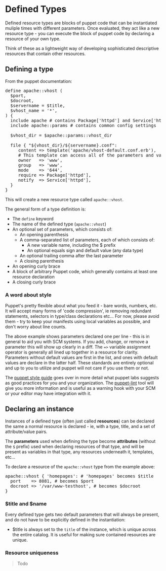 # Defined Types

Defined resource types are blocks of puppet code that can be instantiated muliple times with different parameters.  Once evaluated, they act like a new resource type - you can execute the block of puppet code by declaring a resource of your own type.

Think of these as a lightweight way of developing sophisticated descriptive resources that contain other resources.

## Defining a type

From the puppet documentation:

<pre>
define apache::vhost (
  $port,
  $docroot,
  $servername = $title,
  $vhost_name = '*',
) {
  include apache # contains Package['httpd'] and Service['httpd']
  include apache::params # contains common config settings
  
  $vhost_dir = $apache::params::vhost_dir
  
  file { "${vhost_dir}/${servername}.conf":
     content => template('apache/vhost-default.conf.erb'), 
     # This template can access all of the parameters and variables from above.
     owner   => 'www',
     group   => 'www',
     mode    => '644',
     require => Package['httpd'],
     notify  => Service['httpd'],
  }
}
</pre>

This will create a new resource type called `apache::vhost`.

The general form of a type definition is:

* The `define` keyword
* The name of the defined type (`apache::vhost`)
* An optional set of parameters, which consists of:
  * An opening parenthesis
  * A comma-separated list of parameters, each of which consists of:
    * A new variable name, including the $ prefix
    * An optional equals sign and default value (any data type)
  * An optional trailing comma after the last parameter
  * A closing parenthesis
* An opening curly brace
* A block of arbitrary Puppet code, which generally contains at least one resource declaration
* A closing curly brace

###  A word about style 
Puppet's pretty flexible about what you feed it - bare words, numbers, etc.  It will accept many forms of 'code compression', ie removing redundant statements, selectors in type/class declarations etc… For now, please avoid them - try to keep your manifests using local variables as possible, and don't worry about line counts.

The above example shows parameters declared one per line - this is in general to aid you with SCM systems.  If you add, change, or remove a parameter this will show up clearly in a diff.  The `=>` variable assignment operator is generally all lined up together in a resource for clarity.  Parameters without default values are first in the list, and ones with default values are declare in the latter half.  These standards are entirely optional and up to you to utilize and puppet will not care if you use them or not.

The [puppet style guide](http://docs.puppetlabs.com/guides/style_guide.html) goes over in more detail what puppet labs suggests as good practices for you and your organization.  The [puppet-lint](http://puppet-lint.com/) tool will give you more information and is useful as a warning hook with your SCM or your editor may have integration with it.

## Declaring an instance

Instances of a defined type (often just called **resources**) can be declared the same a normal resource is declared - ie, with a type, title, and a set of attribute/value pairs.

The **parameters** used when defining the type become **attributes** (without the `$` prefix) used when declaring resources of that type, and will be present as variables in that type, any resources underneath it, templates, etc…

To declare a resource of the `apache::vhost` type from the example above:

<pre>
apache::vhost { 'homepages': # 'homepages' becomes $title
  port    => 8081, # becomes $port
  docroot => '/var/www-testhost', # becomes $docroot
}
</pre>

### $title and $name

Every defined type gets two default parameters that will always be present, and do not have to be explicitly defined in the instantiation:

* $title is always set to the `title` of the instance, which is unique across the entire catalog.  It is useful for making sure contained resources are unique.

### Resource uniqueness

> Todo